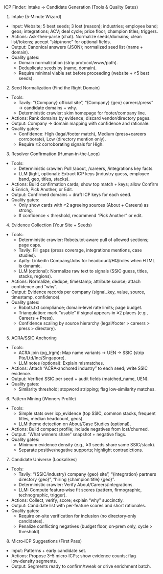 ICP Finder: Intake → Candidate Generation (Tools & Quality Gates)

1) Intake (5‑Minute Wizard)
- Input: Website; 5 best seeds; 3 lost (reason); industries; employee band; geos; integrations; ACV; deal cycle; price floor; champion titles; triggers.
- Actions: Ask‑then‑parse (chat). Normalize seeds/domains; clean list/tokens; accept “skip/none” for optional fields.
- Output: Canonical answers (JSON); normalized seed list (name + domain).
- Quality gates:
  - Domain normalization (strip protocol/www/path).
  - Deduplicate seeds by (name, domain).
  - Require minimal viable set before proceeding (website + ≥5 best seeds).

2) Seed Normalization (Find the Right Domain)
- Tools:
  - Tavily: “{Company} official site”, “{Company} {geo} careers/press” → candidate domains + why.
  - Deterministic crawler: skim homepage for footer/company line.
- Actions: Rank domains by evidence; discard vendor/directory pages.
- Output: Company → domain mapping with confidence and rationale.
- Quality gates:
  - Confidence: High (legal/footer match), Medium (press+careers corroborate), Low (directory mention only).
  - Require ≥2 corroborating signals for High.

3) Resolver Confirmation (Human‑in‑the‑Loop)
- Tools:
  - Deterministic crawler: Pull /about, /careers, /integrations key facts.
  - LLM (light, optional): Extract ICP keys (industry guess, employee band, geo, titles, stacks).
- Actions: Build confirmation cards; show top match + keys; allow Confirm & Enrich, Pick Another, or Edit.
- Output: Confirmed domains + draft ICP keys for each seed.
- Quality gates:
  - Only show cards with ≥2 agreeing sources (About + Careers) as strong.
  - If confidence < threshold, recommend “Pick Another” or edit.

4) Evidence Collection (Your Site + Seeds)
- Tools:
  - Deterministic crawler: Robots.txt‑aware pull of allowed sections; page caps.
  - Tavily: Fill gaps (press coverage, integrations mentions, case studies).
  - Apify: LinkedIn Company/Jobs for headcount/HQ/roles when HTML is dynamic.
  - LLM (optional): Normalize raw text to signals (SSIC guess, titles, stacks, regions).
- Actions: Normalize, dedupe, timestamp; attribute source; attach confidence and “why”.
- Output: Evidence records per company (signal_key, value, source, timestamp, confidence).
- Quality gates:
  - Robots.txt compliance; domain‑level rate limits; page budget.
  - Triangulation: mark “usable” if signal appears in ≥2 places (e.g., Careers + Press).
  - Confidence scaling by source hierarchy (legal/footer > careers > press > directory).

5) ACRA/SSIC Anchoring
- Tools:
  - ACRA join (pg_trgm): Map name variants → UEN → SSIC (strip Pte/Ltd/Inc/Singapore).
  - LLM notes (optional): Explain mismatches.
- Actions: Attach “ACRA‑anchored industry” to each seed; write SSIC evidence.
- Output: Verified SSIC per seed + audit fields (matched_name, UEN).
- Quality gates:
  - Similarity threshold; stopword stripping; flag low‑similarity matches.

6) Pattern Mining (Winners Profile)
- Tools:
  - Simple stats over icp_evidence (top SSIC, common stacks, frequent titles, median headcount, geos).
  - LLM theme detection on About/Case Studies (optional).
- Actions: Build compact profile; include negatives from lost/churned.
- Output: “What winners share” snapshot + negative flags.
- Quality gates:
  - Minimum evidence density (e.g., ≥3 seeds share same SSIC/stack).
  - Separate positive/negative supports; highlight contradictions.

7) Candidate Universe (Lookalikes)
- Tools:
  - Tavily: “{SSIC/industry} company {geo} site”, “{integration} partners directory {geo}”, “hiring {champion title} {geo}”.
  - Deterministic crawler: Verify About/Careers/Integrations.
  - LLM: Compute feature‑wise fit scores (pattern, firmographic, technographic, trigger).
- Actions: Collect, verify, score; explain “why” succinctly.
- Output: Candidate list with per‑feature scores and short rationales.
- Quality gates:
  - Require on‑site verification for inclusion (no directory‑only candidates).
  - Penalize conflicting negatives (budget floor, on‑prem only, cycle > threshold).

8) Micro‑ICP Suggestions (First Pass)
- Input: Patterns + early candidate set.
- Actions: Propose 3–5 micro‑ICPs; show evidence counts; flag low‑density segments.
- Output: Segments ready to confirm/tweak or drive enrichment batch.

